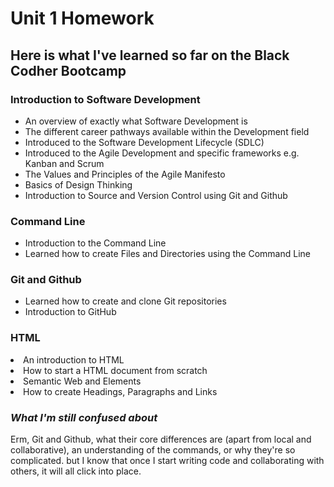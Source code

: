 <h1>Unit 1 Homework</h1>

<h2>Here is what I've learned so far on the Black Codher Bootcamp</h2>

<h3><strong>Introduction to Software Development</h3></strong>
<ul>
  <li>An overview of exactly what Software Development is</li>
  <li>The different career pathways available within the Development field</li>
  <li>Introduced to the Software Development Lifecycle (SDLC)</li>
  <li>Introduced to the Agile Development and specific frameworks e.g. Kanban and Scrum
  <li>The Values and Principles of the Agile Manifesto</li>
  <li>Basics of Design Thinking</li> 
  <li>Introduction to Source and Version Control using Git and Github</li> 
  </ul>
  
  <h3><strong>Command Line</h3></strong>
  <ul>
  <li>Introduction to the Command Line</li> 
  <li>Learned how to create Files and Directories using the Command Line</li>
  </ul>
  
  <h3><strong>Git and Github</h3></strong>
  <ul>
  <liIntroduction to Git></li> 
  <li>Learned how to create and clone Git repositories</li>
  <li>Introduction to GitHub</li>
  </ul>
  
  <h3><strong>HTML</h3></strong>
  <li>An introduction to HTML</li>
  <li>How to start a HTML document from scratch</li>
  <li>Semantic Web and Elements</li>
  <li>How to create Headings, Paragraphs and Links</li>

<h3><em>What I'm still confused about</h3></em>

Erm, Git and Github, what their core differences are (apart from local and collaborative), an understanding of the commands, or why they're so complicated. but I know that once I start writing code and collaborating with others, it will all click into place.
